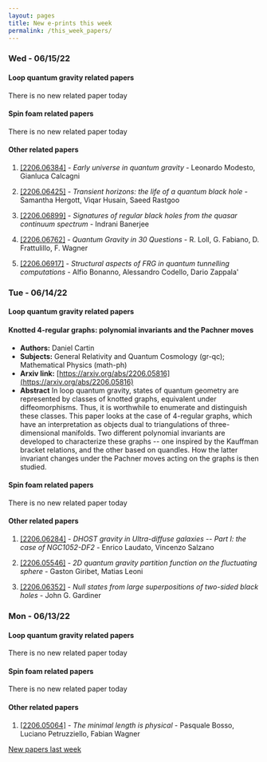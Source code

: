 ```yaml
---
layout: pages
title: New e-prints this week
permalink: /this_week_papers/
---
```




### Wed - 06/15/22

#### Loop quantum gravity related papers

There is no new related paper today 

#### Spin foam related papers

There is no new related paper today 



#### Other related papers

1. [[2206.06384]](https://arxiv.org/abs/2206.06384) - *Early universe in quantum gravity* - Leonardo Modesto, Gianluca Calcagni

1. [[2206.06425]](https://arxiv.org/abs/2206.06425) - *Transient horizons: the life of a quantum black hole* - Samantha Hergott, Viqar Husain, Saeed Rastgoo

1. [[2206.06899]](https://arxiv.org/abs/2206.06899) - *Signatures of regular black holes from the quasar continuum spectrum* - Indrani Banerjee

1. [[2206.06762]](https://arxiv.org/abs/2206.06762) - *Quantum Gravity in 30 Questions* - R. Loll, G. Fabiano, D. Frattulillo, F. Wagner

1. [[2206.06917]](https://arxiv.org/abs/2206.06917) - *Structural aspects of FRG in quantum tunnelling computations* - Alfio Bonanno, Alessandro Codello, Dario Zappala'



### Tue - 06/14/22

#### Loop quantum gravity related papers

#### **Knotted 4-regular graphs: polynomial invariants and the Pachner moves**
 - **Authors:** Daniel Cartin
 - **Subjects:** General Relativity and Quantum Cosmology (gr-qc); Mathematical Physics (math-ph)
 - **Arxiv link:** [https://arxiv.org/abs/2206.05816](https://arxiv.org/abs/2206.05816)
 - **Abstract**
 In loop quantum gravity, states of quantum geometry are represented by classes of knotted graphs, equivalent under diffeomorphisms. Thus, it is worthwhile to enumerate and distinguish these classes. This paper looks at the case of 4-regular graphs, which have an interpretation as objects dual to triangulations of three-dimensional manifolds. Two different polynomial invariants are developed to characterize these graphs -- one inspired by the Kauffman bracket relations, and the other based on quandles. How the latter invariant changes under the Pachner moves acting on the graphs is then studied. 

#### Spin foam related papers

There is no new related paper today 



#### Other related papers

1. [[2206.06284]](https://arxiv.org/abs/2206.06284) - *DHOST gravity in Ultra-diffuse galaxies -- Part I: the case of  NGC1052-DF2* - Enrico Laudato, Vincenzo Salzano

1. [[2206.05546]](https://arxiv.org/abs/2206.05546) - *2D quantum gravity partition function on the fluctuating sphere* - Gaston Giribet, Matias Leoni

1. [[2206.06352]](https://arxiv.org/abs/2206.06352) - *Null states from large superpositions of two-sided black holes* - John G. Gardiner



### Mon - 06/13/22

#### Loop quantum gravity related papers

There is no new related paper today 

#### Spin foam related papers

There is no new related paper today 



#### Other related papers

1. [[2206.05064]](https://arxiv.org/abs/2206.05064) - *The minimal length is physical* - Pasquale Bosso, Luciano Petruzziello, Fabian Wagner






[New papers last week]({{site.url}}/archived/weekly/pre-prints/2022/06/13/archived_weekly_papers.html)